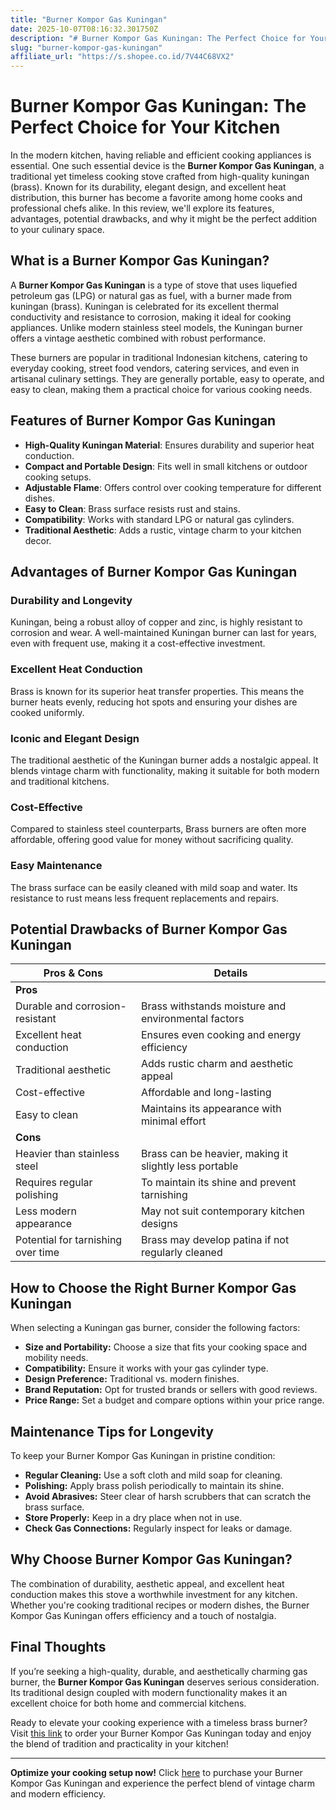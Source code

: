 ```yaml
---
title: "Burner Kompor Gas Kuningan"
date: 2025-10-07T08:16:32.301750Z
description: "# Burner Kompor Gas Kuningan: The Perfect Choice for Your Kitchen..."
slug: "burner-kompor-gas-kuningan"
affiliate_url: "https://s.shopee.co.id/7V44C68VX2"
---
```

# Burner Kompor Gas Kuningan: The Perfect Choice for Your Kitchen

In the modern kitchen, having reliable and efficient cooking appliances is essential. One such essential device is the **Burner Kompor Gas Kuningan**, a traditional yet timeless cooking stove crafted from high-quality kuningan (brass). Known for its durability, elegant design, and excellent heat distribution, this burner has become a favorite among home cooks and professional chefs alike. In this review, we'll explore its features, advantages, potential drawbacks, and why it might be the perfect addition to your culinary space.

## What is a Burner Kompor Gas Kuningan?

A **Burner Kompor Gas Kuningan** is a type of stove that uses liquefied petroleum gas (LPG) or natural gas as fuel, with a burner made from kuningan (brass). Kuningan is celebrated for its excellent thermal conductivity and resistance to corrosion, making it ideal for cooking appliances. Unlike modern stainless steel models, the Kuningan burner offers a vintage aesthetic combined with robust performance.

These burners are popular in traditional Indonesian kitchens, catering to everyday cooking, street food vendors, catering services, and even in artisanal culinary settings. They are generally portable, easy to operate, and easy to clean, making them a practical choice for various cooking needs.

## Features of Burner Kompor Gas Kuningan

- **High-Quality Kuningan Material**: Ensures durability and superior heat conduction.
- **Compact and Portable Design**: Fits well in small kitchens or outdoor cooking setups.
- **Adjustable Flame**: Offers control over cooking temperature for different dishes.
- **Easy to Clean**: Brass surface resists rust and stains.
- **Compatibility**: Works with standard LPG or natural gas cylinders.
- **Traditional Aesthetic**: Adds a rustic, vintage charm to your kitchen decor.

## Advantages of Burner Kompor Gas Kuningan

### Durability and Longevity

Kuningan, being a robust alloy of copper and zinc, is highly resistant to corrosion and wear. A well-maintained Kuningan burner can last for years, even with frequent use, making it a cost-effective investment.

### Excellent Heat Conduction

Brass is known for its superior heat transfer properties. This means the burner heats evenly, reducing hot spots and ensuring your dishes are cooked uniformly.

### Iconic and Elegant Design

The traditional aesthetic of the Kuningan burner adds a nostalgic appeal. It blends vintage charm with functionality, making it suitable for both modern and traditional kitchens.

### Cost-Effective

Compared to stainless steel counterparts, Brass burners are often more affordable, offering good value for money without sacrificing quality.

### Easy Maintenance

The brass surface can be easily cleaned with mild soap and water. Its resistance to rust means less frequent replacements and repairs.

## Potential Drawbacks of Burner Kompor Gas Kuningan

| Pros & Cons                         | Details                                                        |
|-------------------------------------|----------------------------------------------------------------|
| **Pros**                          |                                                                |
| Durable and corrosion-resistant | Brass withstands moisture and environmental factors          |
| Excellent heat conduction        | Ensures even cooking and energy efficiency                   |
| Traditional aesthetic            | Adds rustic charm and aesthetic appeal                        |
| Cost-effective                     | Affordable and long-lasting                                   |
| Easy to clean                     | Maintains its appearance with minimal effort                  |
| **Cons**                          |                                                                |
| Heavier than stainless steel     | Brass can be heavier, making it slightly less portable       |
| Requires regular polishing        | To maintain its shine and prevent tarnishing                |
| Less modern appearance            | May not suit contemporary kitchen designs                   |
| Potential for tarnishing over time | Brass may develop patina if not regularly cleaned             |

## How to Choose the Right Burner Kompor Gas Kuningan

When selecting a Kuningan gas burner, consider the following factors:

- **Size and Portability:** Choose a size that fits your cooking space and mobility needs.
- **Compatibility:** Ensure it works with your gas cylinder type.
- **Design Preference:** Traditional vs. modern finishes.
- **Brand Reputation:** Opt for trusted brands or sellers with good reviews.
- **Price Range:** Set a budget and compare options within your price range.

## Maintenance Tips for Longevity

To keep your Burner Kompor Gas Kuningan in pristine condition:

- **Regular Cleaning:** Use a soft cloth and mild soap for cleaning.
- **Polishing:** Apply brass polish periodically to maintain its shine.
- **Avoid Abrasives:** Steer clear of harsh scrubbers that can scratch the brass surface.
- **Store Properly:** Keep in a dry place when not in use.
- **Check Gas Connections:** Regularly inspect for leaks or damage.

## Why Choose Burner Kompor Gas Kuningan?

The combination of durability, aesthetic appeal, and excellent heat conduction makes this stove a worthwhile investment for any kitchen. Whether you're cooking traditional recipes or modern dishes, the Burner Kompor Gas Kuningan offers efficiency and a touch of nostalgia.

## Final Thoughts

If you’re seeking a high-quality, durable, and aesthetically charming gas burner, the **Burner Kompor Gas Kuningan** deserves serious consideration. Its traditional design coupled with modern functionality makes it an excellent choice for both home and commercial kitchens.

Ready to elevate your cooking experience with a timeless brass burner? Visit [this link](https://s.shopee.co.id/7V44C68VX2) to order your Burner Kompor Gas Kuningan today and enjoy the blend of tradition and practicality in your kitchen!

---

**Optimize your cooking setup now!** Click [here](https://s.shopee.co.id/7V44C68VX2) to purchase your Burner Kompor Gas Kuningan and experience the perfect blend of vintage charm and modern efficiency.